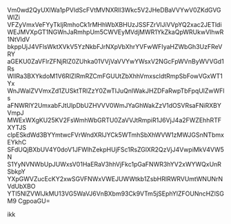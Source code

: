 Vm0wd2QyUXlWa1pPVldScFVtMVNXRll3Wkc5V2JHeDBaVVYwV0ZKdGVGWlZi
VFZyVmxVeFYyTkljRmhoCk1rMHhWbXBHUzJSSFZrVlJiVVpYQ2xac2JETldi
WEJMVXpGT1NGWnJaRmhpUm5CWVEyMVdjMWR1YkZkaQpWRUkwVlhwR1NtVldV
bkppUjJ4VFlsWktXVkV5YzNkbFJrNXpVbXhrYVFwWFIyaHZWbGh3UzFReVRY
aGEKU0ZaVFlrZFNjRlZ0ZUhka01VVjVaVVYwYWsxV2NGcFpWVnByWVVGd1Rs
WllRa3BXYkdoM1V6RlZlRmRZCmFGUUtZbXhhVmxscldtRmpSbFowVGxWT1Yx
WnJWalZVVmxZd1ZUSktTRlZzY0ZwTlJuQnlWakJHZDFaRwpTbFpqUlZwWFls
aFNWRlY2UmxabFJtUlpDbUZHVVV0WmJYaGhWakZzV1dOSVRsaFNiRXBYVmpJ
MWExWXgKU25KV2FsWmhWbGRTU0ZaVVJtRmpiR1J6VjJ4a2FWZEhhRTFXYTJS
clpESkdWd3BYYmtwcFVrWndXRlJYCk5WTmhSbXhWVW1zMWJGSnNTbmxEYkhC
SFdUQjBXbUV4Y0doV1JFWlhZekpHUjFSc1RsZGlXR2QzVjJ4VwpiMkV4VW5N
S1YyNVNWbUpJUWxsV01HaERaV3hhVjFkc1pGaFNWR3hYV2xWYWQxUnRSbkpY
YXpGWVZucEcKY2xwSGVFNWxVWEJUWWtkb1ZsbHRlRWRVUmtWNUNrNVdUbXBO
YTI5NlZVWlJkMU13VG5WaVJ6VnBXbm93Ck9VTm5jSEphYlZFOUNncHZlSGM9
CgpoaGU=

ikk